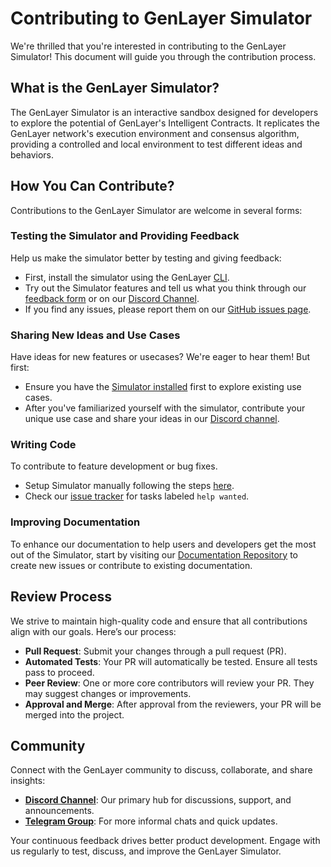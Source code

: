 # Contributing to GenLayer Simulator

We're thrilled that you're interested in contributing to the GenLayer Simulator! This document will guide you through the contribution process.

## What is the GenLayer Simulator?

The GenLayer Simulator is an interactive sandbox designed for developers to explore the potential of GenLayer's Intelligent Contracts. It replicates the GenLayer network's execution environment and consensus algorithm, providing a controlled and local environment to test different ideas and behaviors.

## How You Can Contribute?

Contributions to the GenLayer Simulator are welcome in several forms:

### Testing the Simulator and Providing Feedback

Help us make the simulator better by testing and giving feedback:
- First, install the simulator using the GenLayer [CLI](https://github.com/yeagerai/genlayer-simulator?tab=readme-ov-file#quick-install).
- Try out the Simulator features and tell us what you think through our [feedback form](https://docs.google.com/forms/d/1IVNsZwm936kSNCiXmlAP8bgJnbik7Bqaoc3I6UYhr-o/viewform?edit_requested=true) or on our [Discord Channel](https://discord.gg/8Jm4v89VAu).
- If you find any issues, please report them on our [GitHub issues page](https://github.com/yeagerai/genlayer-simulator/issues).

### Sharing New Ideas and Use Cases
Have ideas for new features or usecases? We're eager to hear them! But first:
- Ensure you have the [Simulator installed](https://github.com/yeagerai/genlayer-simulator?tab=readme-ov-file#quick-install) first to explore existing use cases.
- After you've familiarized yourself with the simulator, contribute your unique use case and share your ideas in our [Discord channel](https://discord.gg/8Jm4v89VAu). 

### Writing Code

To contribute to feature development or bug fixes.
- Setup Simulator manually following the steps [here](https://github.com/yeagerai/genlayer-simulator?tab=readme-ov-file#installing-manually).
- Check our [issue tracker](https://github.com/yeagerai/genlayer-simulator/issues) for tasks labeled `help wanted`.

### Improving Documentation

To enhance our documentation to help users and developers get the most out of the Simulator, start by visiting our [Documentation Repository](https://github.com/yeagerai/genlayer-docs) to create new issues or contribute to existing documentation.

## Review Process

We strive to maintain high-quality code and ensure that all contributions align with our goals. Here’s our process:

- **Pull Request**: Submit your changes through a pull request (PR).
- **Automated Tests**: Your PR will automatically be tested. Ensure all tests pass to proceed.
- **Peer Review**: One or more core contributors will review your PR. They may suggest changes or improvements.
- **Approval and Merge**: After approval from the reviewers, your PR will be merged into the project.

## Community

Connect with the GenLayer community to discuss, collaborate, and share insights:

- **[Discord Channel](https://discord.gg/8Jm4v89VAu)**: Our primary hub for discussions, support, and announcements.
- **[Telegram Group](https://t.me/genlayer)**: For more informal chats and quick updates.

Your continuous feedback drives better product development. Engage with us regularly to test, discuss, and improve the GenLayer Simulator.
